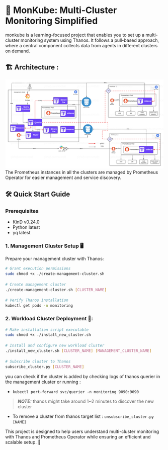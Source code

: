 # 🚀 MonKube: Multi-Cluster Monitoring Simplified
monkube is a learning-focused project that enables you to set up a multi-cluster monitoring system using Thanos. It follows a pull-based approach, where a central component collects data from agents in different clusters on demand.

## 🏗️ Architecture : 

![Thanos-prometheus architecture](Architecture_detailed(1).png)
The Prometheus instances in all the clusters are managed by Prometheus Operator for easier management and service discovery.



## 🛠️ Quick Start Guide

### Prerequisites
- KinD v0.24.0
- Python latest
- yq latest

### 1. Management Cluster Setup 🖥️

Prepare your management cluster with Thanos:

```bash
# Grant execution permissions
sudo chmod +x ./create-management-cluster.sh

# Create management cluster
./create-management-cluster.sh [CLUSTER_NAME]

# Verify Thanos installation
kubectl get pods -n monitoring
```

### 2. Workload Cluster Deployment 🌟:

```bash
# Make installation script executable
sudo chmod +x ./install_new_cluster.sh

# Install and configure new workload cluster
./install_new_cluster.sh [CLUSTER_NAME] [MANAGEMENT_CLUSTER_NAME]

# Subscribe cluster to Thanos
subscribe_cluster.py [CLUSTER_NAME]
```

you can check if the cluster is added by checking logs of thanos querier in the management cluster or running :

- `kubectl port-forward svc/querier -n monitoring 9090:9090`

> **_NOTE:_**  thanos might take around 1~2 minutes to discover the new cluster

- To remove a cluster from thanos target list : `unsubscribe_cluster.py [NAME]`

This project is designed to help users understand multi-cluster monitoring with Thanos and Prometheus Operator while ensuring an efficient and scalable setup. 🚀 
